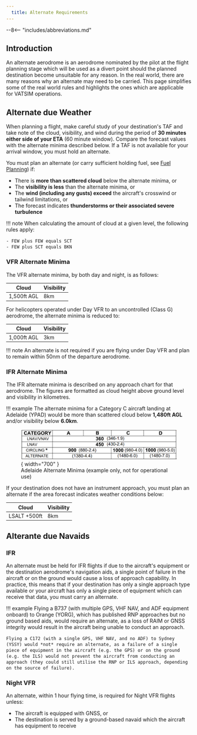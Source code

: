 ```yaml
---
  title: Alternate Requirements
---
```


--8<-- "includes/abbreviations.md"

## Introduction
An alternate aerodrome is an aerodrome nominated by the pilot at the flight planning stage which will be used as a divert point should the planned destination become unsuitable for any reason. In the real world, there are many reasons why an alternate may need to be carried. This page simplifies some of the real world rules and highlights the ones which are applicable for VATSIM operations.

## Alternate due Weather
When planning a flight, make careful study of your destination's TAF and take note of the cloud, visibility, and wind during the period of **30 minutes either side of your ETA** (60 minute window). Compare the forecast values with the alternate minima described below. If a TAF is not available for your arrival window, you must hold an alternate.

You must plan an alternate (or carry sufficient holding fuel, see [Fuel Planning](fuelplanning.md)) if:

- There is **more than scattered cloud** below the alternate minima, or
- The **visibility is less** than the alternate minima, or
- The **wind (including any gusts) exceed** the aircraft's crosswind or tailwind limitations, or
- The forecast indicates **thunderstorms or their associated severe turbulence**

!!! note
    When calculating the amount of cloud at a given level, the following rules apply:

    - FEW plus FEW equals SCT
    - FEW plus SCT equals BKN

### VFR Alternate Minima
The VFR alternate minima, by both day and night, is as follows:

| Cloud | Visibility |
| ----- | ---------- |
| 1,500ft AGL | 8km |

For helicopters operated under Day VFR to an uncontrolled (Class G) aerodrome, the alternate minima is reduced to:

| Cloud | Visibility |
| ----- | ---------- |
| 1,000ft AGL | 3km |

!!! note
    An alternate is not required if you are flying under Day VFR and plan to remain within 50nm of the departure aerodrome.

### IFR Alternate Minima
The IFR alternate minima is described on any approach chart for that aerodrome. The figures are formatted as cloud height above ground level and visibility in kilometres.

!!! example
    The alternate minima for a Category C aircraft landing at Adelaide (YPAD) would be more than scattered cloud below **1,480ft AGL** and/or visibility below **6.0km**.
    <figure markdown>
    ![Adelaide Alternate Minima (example only, not for operational use)](img/ypadminima.png){ width="700" }
      <figcaption>Adelaide Alternate Minima (example only, not for operational use)</figcaption>
    </figure>

If your destination does not have an instrument approach, you must plan an alternate if the area forecast indicates weather conditions below:

| Cloud | Visibility |
| ----- | ---------- |
| LSALT +500ft | 8km |

## Alterante due Navaids
### IFR
An alternate must be held for IFR flights if due to the aircraft's equipment or the destination aerodrome's navigation aids, a single point of failure in the aircraft or on the ground would cause a loss of approach capability. In practice, this means that if your destination has only a single approach type available or your aircraft has only a single piece of equipment which can receive that data, you must carry an alternate.

!!! example
    Flying a B737 (with multiple GPS, VHF NAV, and ADF equipment onboard) to Orange (YORG), which has published RNP approaches but no ground based aids, would require an alternate, as a loss of RAIM or GNSS integrity would result in the aircraft being unable to conduct an approach.  

    Flying a C172 (with a single GPS, VHF NAV, and no ADF) to Sydney (YSSY) would *not* require an alternate, as a failure of a single piece of equipment in the aircraft (e.g. the GPS) or on the ground (e.g. the ILS) would not prevent the aircraft from conducting an approach (they could still utilise the RNP or ILS approach, depending on the source of failure).

### Night VFR
An alternate, within 1 hour flying time, is required for Night VFR flights unless:

- The aircraft is equipped with GNSS, or
- The destination is served by a ground-based navaid which the aircraft has equipment to receive
